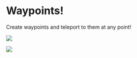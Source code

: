 # Waypoints!
Create waypoints and teleport to them at any point!

![](https://i.postimg.cc/BQxqsm7M/waypoints1.webp)

![](https://i.postimg.cc/HkdTLbfH/waypoints2.webp)